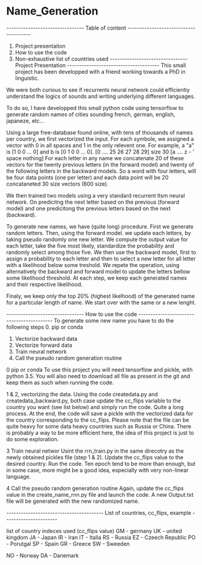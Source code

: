 # Name_Generation
-------------------------------- Table of content     --------------------------------------
1. Project presentaiton
2. How to use the code
3. Non-exhaustive list of countries used
-------------------------------- Project Presentation --------------------------------------
This small project has been developped with a friend working towards a PhD in linguistic. 

We were both curious to see if recurrents neural network could efficiently understand the logics of sounds and writing underlying different languages. 

To do so, I have developped this small python code using tensorflow to generate random names of cities sounding french, german, english, japaneze, etc... 

Using a large free-database found online, with tens of thousands of names per country, we first vectorized the input. For each symbole, we assigned a vector with 0 in all spaces and 1 in the only relevent one. For example, a "a" is [1 0 0 ... 0] and b is [0 1 0 0 ... 0]. 
[0 .... 25 26 27 28 29] size 30
[a .... z  -  '  space nothing]
For each letter in any name we concatenate 20 of these vectors for the twenty previous letters (in the forward model) and twenty of the following letters in the backward models. So a word with four letters, will be four data points (one per letter) and each data point will be 20 concataneted 30 size vectors (600 size).

We then trained two models using a very standard recurrent ltsm neural network. On predicitng the next letter based on the previous (forward model) and one predicitong the previous letters based on the next (backward).

To generate new names, we have (quite long) procedure. First we generate random letters. Then, using the forward model. we update each letters, by taking pseudo randomly one new letter. We compute the output value for each letter, take the five most likely, standardize the probability and randomly select among those five. We then use the backward model, first to assign a probability to each letter and then to select a new letter for all letter with a likelihood below some treshold. We repete the operation, using alternatively the backward and forward model to update the letters bellow some likelihood threshold. At each step, we keep each generated names and their respective likelihood. 

Finaly, we keep only the top 20% (highest likelhood) of the generated name for a particular length of name. We start over with the same or a new lenght. 

-------------------------------- How to use the code ------------------------------------------
To generate some new name you have to do the following steps 
0. pip or conda
1. Vectorize backward data
2. Vectorize forward data
3. Train neural network
4. Call the pseudo random generation routine

0 pip or conda
To use this project you will need tensorflow and pickle, with python 3.5. You will also need to download all file as present in the git and keep them as such when running the code. 

1 & 2, vectorizing the data. 
Using the code createdata.py and createdata_backward.py, both case update the cc_flips variable to the country you want (see list below) and simply run the code. Quite a long process. 
At the end, the code will save a pickle with the vectorized data for the country corresponding to the cc_flips. Please note that the file can be quite heavy for some data heavy countries such as Russia or China. 
There is probably a way to be more efficient here, the idea of this project is just to do some exploration. 

3 Train neural networ
Usint the rrn_train.py in the same direcotry as the newly obtained pickles file (step 1 & 2). Update the cc_flips value to the desired country. Run the code. Ten epoch tend to be more than enough, but in some case, more might be a good idea, especially with very non-linear language. 

4 Call the pseudo random generation routine
Again, update the cc_flips value in the create_name_rnn.py file and launch the code. A new Output.txt file will be generated with the new randomized name. 

---------------------------------------- List of countries, cc_flips, example ----------------------


list of country indeces used (cc_flips value) 
GM - germany
UK - united kingdom
JA - Japan
IR - Iran
IT - Italia
RS - Russia
EZ - Czeech Republic
PO - Porutgal
SP - Spain
GR - Greece
SW - Sweeden

NO - Norway
DA - Danemark
